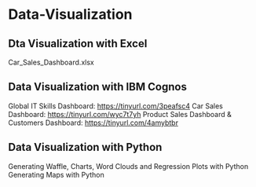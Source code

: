 # Data-Visualization

## Dta Visualization with Excel 
   Car_Sales_Dashboard.xlsx

## Data Visualization with IBM Cognos
   Global IT Skills Dashboard: https://tinyurl.com/3peafsc4
   Car Sales Dashboard: https://tinyurl.com/wyc7t7yh
   Product Sales Dashboard & Customers Dashboard: https://tinyurl.com/4amybtbr

## Data Visualization with Python
   Generating Waffle, Charts, Word Clouds and Regression Plots with Python
   Generating Maps with Python
